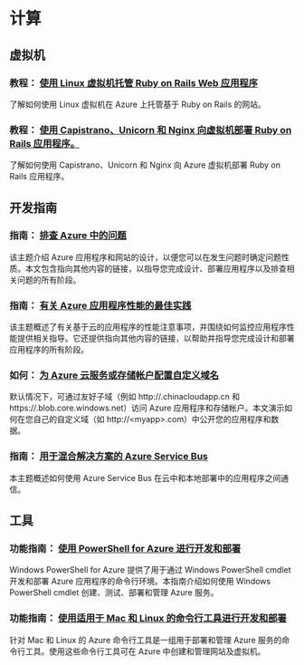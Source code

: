 <properties 
  pageTitle="Ruby-计算 - Azure 微软云"
  metakeywords="" 
  description="" 
  services="" 
  documentationCenter="ruby" 
  authors="" 
  manager="Tiffena" 
  editor="EricChen"/>
<tags ms.service=""
    ms.date=""
    wacn.date="04/07/2016"
    />


<h1 id="menu-ruby-compute">计算</h1>
<h2 id="header-0">虚拟机</h2>
<h3>教程： <a href="/documentation/articles/virtual-machines-ruby-rails-web-app-linux/">使用 Linux 虚拟机托管 Ruby on Rails Web 应用程序</a></h3>
<p>了解如何使用 Linux 虚拟机在 Azure 上托管基于 Ruby on Rails 的网站。</p>
<h3>教程： <a href="/documentation/articles/virtual-machines-ruby-deploy-capistrano-host-nginx-unicorn/">使用 Capistrano、Unicorn 和 Nginx 向虚拟机部署 Ruby on Rails 应用程序。</a></h3>
<p>了解如何使用 Capistrano、Unicorn 和 Nginx 向 Azure 虚拟机部署 Ruby on Rails 应用程序。</p>
<h2 id="header-1">开发指南</h2>
<h3>指南： <a href="/documentation/articles/best-practices-troubleshooting/">排查 Azure 中的问题</a></h3>
<p>该主题介绍 Azure 应用程序和网站的设计，以便您可以在发生问题时确定问题性质。本文包含指向其他内容的链接，以指导您完成设计、部署应用程序以及排查相关问题的所有阶段。</p>
<h3>指南： <a href="/documentation/articles/best-practices-performance/">有关 Azure 应用程序性能的最佳实践</a></h3>
<p>该主题概述了有关基于云的应用程序的性能注意事项，并围绕如何监控应用程序性能提供相关指导。它还提供指向其他内容的链接，以帮助并指导您完成设计和部署应用程序的所有阶段。</p>
<h3>如何： <a href="/documentation/articles/cloud-services-custom-domain-name/">为 Azure 云服务或存储帐户配置自定义域名</a></h3>
<p>默认情况下，可通过友好子域（例如 http://<myapp>.chinacloudapp.cn 和 https://<mydata>.blob.core.windows.net）访问 Azure 应用程序和存储帐户。本文演示如何在您自己的自定义域（如 http://&lt;myapp&gt;.com）中公开您的应用程序和数据。</p>
<h3>指南： <a href="/documentation/articles/fundamentals-service-bus-hybrid-solutions/">用于混合解决方案的 Azure Service Bus</a></h3>
<p>本主题概述如何使用 Azure Service Bus 在云中和本地部署中的应用程序之间通信。</p>
<h2 id="header-2">工具</h2>
<h3>功能指南： <a href="/documentation/articles/install-configure-powershell/">使用 PowerShell for Azure 进行开发和部署</a></h3>
<p>Windows PowerShell for Azure 提供了用于通过 Windows PowerShell cmdlet 开发和部署 Azure 应用程序的命令行环境。本指南介绍如何使用 Windows PowerShell cmdlet 创建、测试、部署和管理 Azure 服务。</p>
<h3>功能指南： <a href="/documentation/articles/xplat-cli-install/">使用适用于 Mac 和 Linux 的命令行工具进行开发和部署</a></h3>
<p>针对 Mac 和 Linux 的 Azure 命令行工具是一组用于部署和管理 Azure 服务的命令行工具。使用这些命令行工具可在 Azure 中创建和管理网站及虚拟机。</p>
